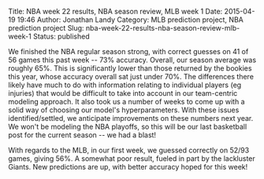 Title: NBA week 22 results, NBA season review, MLB week 1
Date: 2015-04-19 19:46
Author: Jonathan Landy
Category: MLB prediction project, NBA prediction project
Slug: nba-week-22-results-nba-season-review-mlb-week-1
Status: published

We finished the NBA regular season strong, with correct guesses on 41 of 56 games this past week -- 73% accuracy. Overall, our season average was roughly 65%. This is significantly lower than those returned by the bookies this year, whose accuracy overall sat just under 70%. The differences there likely have much to do with information relating to individual players (eg injuries) that would be difficult to take into account in our team-centric modeling approach. It also took us a number of weeks to come up with a solid way of choosing our model's hyperparameters. With these issues identified/settled, we anticipate improvements on these numbers next year. We won't be modeling the NBA playoffs, so this will be our last basketball post for the current season -- we had a blast!

With regards to the MLB, in our first week, we guessed correctly on 52/93 games, giving 56%. A somewhat poor result, fueled in part by the lackluster Giants. New predictions are up, with better accuracy hoped for this week!
